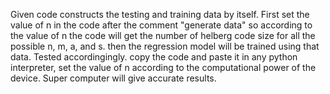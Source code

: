 Given code constructs the testing and training data by itself.
First set the value of n in the code after the comment "generate data" 
so according to the value of n the code will get the number of helberg code size for all the possible n, m, a, and s.
then the regression model will be trained using that data. Tested accordingingly.
copy the code and paste it in any python interpreter, set the value of n according to the computational power of the device.
Super computer will give accurate results.

